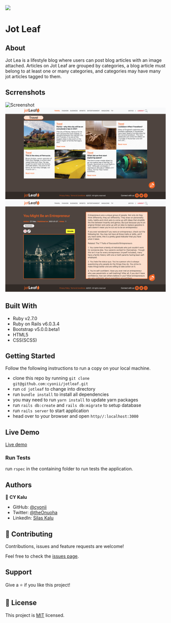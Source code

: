 ![](https://img.shields.io/badge/Microverse-blueviolet)

# Jot Leaf

## About

Jot Lea is a lifestyle blog where users can post blog articles with an image attached. Articles on Jot Leaf are grouped by categories, a blog article must belong to at least one or many categories, and categories may have many jot articles tagged to them.


## Scrrenshots

![Screenshot](./app/assets/images/screenshot-1.png)
![Screenshot](./app/assets/images/screenshot-2.png)
![Screenshot](./app/assets/images/screenshot-3.png)

## Built With
- Ruby v2.7.0
- Ruby on Rails v6.0.3.4
- Bootstrap v5.0.0.beta1
- HTML5
- CSS(SCSS)

## Getting Started

Follow the following instructions to run a copy on your local machine.

- clone this repo by running `git clone git@github.com:cyonii/jotleaf.git`
- run `cd jotleaf` to change into directory
- run `bundle install` to install all dependencies
- you may need to run `yarn install` to update yarn packages
- run `rails db:create` and `rails db:migrate` to setup database
- run `rails server` to start application
- head over to your browser and open `http//:localhost:3000`

## Live Demo

[Live demo](https://jleaf.herokuapp.com)

### Run Tests

run `rspec` in the containing folder to run tests the application.

## Authors

👤 **CY Kalu**

- GitHub: [@cyonii](https://github.com/cyonii)
- Twitter: [@theOnuoha](https://twitter.com/theOnuoha)
- LinkedIn: [Silas Kalu](https://www.linkedin.com/in/cyonii/)

## 🤝 Contributing

Contributions, issues and feature requests are welcome!

Feel free to check the [issues page](issues/).

## Support

Give a ⭐️ if you like this project!


## 📝 License

This project is [MIT](https://choosealicense.com/licenses/mit/) licensed.  
